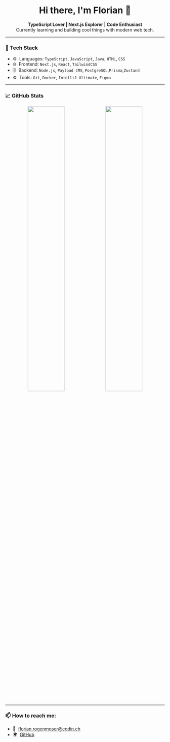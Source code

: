 <h1 align="center">Hi there, I'm Florian 👋</h1>

<p align="center">
  <strong>TypeScript Lover | Next.js Explorer | Code Enthusiast</strong><br />
  Currently learning and building cool things with modern web tech.
</p>

---

### 🚀 Tech Stack
- ⚙️ &nbsp;Languages: `TypeScript`, `JavaScript`, `Java`, `HTML`, `CSS`
- 🌐 &nbsp;Frontend: `Next.js`, `React`, `TailwindCSS`
- 🗄 &nbsp;Backend: `Node.js`, `Payload CMS`, `PostgreSQL`,`Prisma`,`Zustand`
- ⚙️ &nbsp;Tools: `Git`, `Docker`, `IntelliJ Ultimate`, `Figma`

---

### 📈 GitHub Stats
<p align="center">
  <img src="https://github-readme-stats.vercel.app/api?username=FloCodin&show_icons=true&theme=radical" width="48%" />
  <img src="https://github-readme-streak-stats.herokuapp.com/?user=FloCodin&theme=radical" width="48%" />
</p>

---

### 📫 How to reach me:
- 📧 &nbsp;florian.rogenmoser@codin.ch
- 🌍 &nbsp;[GitHub](https://github.com/FloCodin)

<!--
**FloCodin/FloCodin** is a ✨ _special_ ✨ repository because its `README.md` (this file) appears on your GitHub profile.

Here are some ideas to get you started:

- 🔭 I’m currently working on ...
- 🌱 I’m currently learning ...
- 👯 I’m looking to collaborate on ...
- 🤔 I’m looking for help with ...
- 💬 Ask me about ...
- 📫 How to reach me: ...
- 😄 Pronouns: ...
- ⚡ Fun fact: ...
-->

